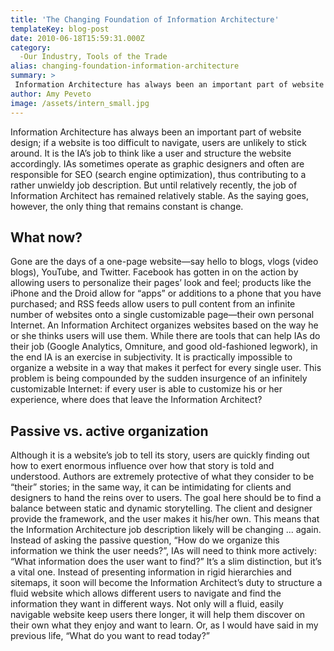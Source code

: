```yaml
---
title: 'The Changing Foundation of Information Architecture'
templateKey: blog-post
date: 2010-06-18T15:59:31.000Z
category: 
  -Our Industry, Tools of the Trade
alias: changing-foundation-information-architecture
summary: > 
 Information Architecture has always been an important part of website design; if a website is too difficult to navigate, users are unlikely to stick around. It is the IA’s job to think like a user and structure the website accordingly. IAs sometimes operate as graphic designers and often are responsible for SEO (search engine optimization), thus contributing to a rather unwieldy job description. But until relatively recently, the job of Information Architect has remained relatively stable. As the saying goes, however, the only thing that remains constant is change.
author: Amy Peveto
image: /assets/intern_small.jpg
---
```


Information Architecture has always been an important part of website design; if a website is too difficult to navigate, users are unlikely to stick around. It is the IA’s job to think like a user and structure the website accordingly. IAs sometimes operate as graphic designers and often are responsible for SEO (search engine optimization), thus contributing to a rather unwieldy job description. But until relatively recently, the job of Information Architect has remained relatively stable. As the saying goes, however, the only thing that remains constant is change.

What now?
---------

Gone are the days of a one-page website—say hello to blogs, vlogs (video blogs), YouTube, and Twitter. Facebook has gotten in on the action by allowing users to personalize their pages’ look and feel; products like the iPhone and the Droid allow for “apps” or additions to a phone that you have purchased; and RSS feeds allow users to pull content from an infinite number of websites onto a single customizable page—their own personal Internet. An Information Architect organizes websites based on the way he or she thinks users will use them. While there are tools that can help IAs do their job (Google Analytics, Omniture, and good old-fashioned legwork), in the end IA is an exercise in subjectivity. It is practically impossible to organize a website in a way that makes it perfect for every single user. This problem is being compounded by the sudden insurgence of an infinitely customizable Internet: if every user is able to customize his or her experience, where does that leave the Information Architect?

Passive vs. active organization
-------------------------------

Although it is a website’s job to tell its story, users are quickly finding out how to exert enormous influence over how that story is told and understood. Authors are extremely protective of what they consider to be “their” stories; in the same way, it can be intimidating for clients and designers to hand the reins over to users. The goal here should be to find a balance between static and dynamic storytelling. The client and designer provide the framework, and the user makes it his/her own. This means that the Information Architecture job description likely will be changing ... again. Instead of asking the passive question, “How do we organize this information we think the user needs?”, IAs will need to think more actively: “What information does the user want to find?” It’s a slim distinction, but it’s a vital one. Instead of presenting information in rigid hierarchies and sitemaps, it soon will become the Information Architect’s duty to structure a fluid website which allows different users to navigate and find the information they want in different ways. Not only will a fluid, easily navigable website keep users there longer, it will help them discover on their own what they enjoy and want to learn. Or, as I would have said in my previous life, “What do you want to read today?”